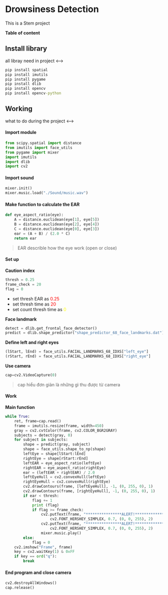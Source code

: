 # Drowsiness Detection
 This is a Stem project

**Table of content** 

## Install library

<!--> all libray need in project <-->
```cmd
pip install spatial
pip install imutils
pip install pygame
pip install dlib
pip install opencv
pip install opencv-python
```

## Working

<!--> what to do during the project <-->

#### Import module

<!-- Import -->
```py
from scipy.spatial import distance
from imutils import face_utils
from pygame import mixer
import imutils
import dlib
import cv2
```

#### Import sound

<!-- Take sound file -->
```py
mixer.init()
mixer.music.load("./Sound/music.wav")
```

#### Make function to calculate the EAR

<!-- make calculated EAR code -->
```py
def eye_aspect_ratio(eye):
	A = distance.euclidean(eye[1], eye[5])
	B = distance.euclidean(eye[2], eye[4])
	C = distance.euclidean(eye[0], eye[3])
	ear = (A + B) / (2.0 * C)
	return ear
```
> EAR describle how the eye work (open or close)

#### Set up

**Caution index**
```py
thresh = 0.25
frame_check = 20
flag = 0
```
- set thresh EAR as <span style="color:red;">0.25</span>
- set thresh time as <span style="color:red;">20</span>
- set count thresh time as <span style="color:yellow;">0</span>
  
**Face landmark**
```py
detect = dlib.get_frontal_face_detector()
predict = dlib.shape_predictor("shape_predictor_68_face_landmarks.dat")
```

**Define left and right eyes**
```py
(lStart, lEnd) = face_utils.FACIAL_LANDMARKS_68_IDXS["left_eye"]
(rStart, rEnd) = face_utils.FACIAL_LANDMARKS_68_IDXS["right_eye"]
```

**Use camera**
```py
cap=cv2.VideoCapture(0)
```
> cap hiểu đơn giản là những gì thu được từ camera

#### Work

**Main function**
```py
while True:
	ret, frame=cap.read()
	frame = imutils.resize(frame, width=450)
	gray = cv2.cvtColor(frame, cv2.COLOR_BGR2GRAY)
	subjects = detect(gray, 0)
	for subject in subjects:
		shape = predict(gray, subject)
		shape = face_utils.shape_to_np(shape)
		leftEye = shape[lStart:lEnd]
		rightEye = shape[rStart:rEnd]
		leftEAR = eye_aspect_ratio(leftEye)
		rightEAR = eye_aspect_ratio(rightEye)
		ear = (leftEAR + rightEAR) / 2.0
		leftEyeHull = cv2.convexHull(leftEye)
		rightEyeHull = cv2.convexHull(rightEye)
		cv2.drawContours(frame, [leftEyeHull], -1, (0, 255, 0), 1)
		cv2.drawContours(frame, [rightEyeHull], -1, (0, 255, 0), 1)
		if ear < thresh:
			flag += 1
			print (flag)
			if flag >= frame_check:
				cv2.putText(frame, "****************ALERT!****************", (10, 30),
					cv2.FONT_HERSHEY_SIMPLEX, 0.7, (0, 0, 255), 2)
				cv2.putText(frame, "****************ALERT!****************", (10,325),
					cv2.FONT_HERSHEY_SIMPLEX, 0.7, (0, 0, 255), 2)
				mixer.music.play()
		else:
			flag = 0
	cv2.imshow("Frame", frame)
	key = cv2.waitKey(1) & 0xFF
	if key == ord("q"):
		break
```
#### End program and close camera
```py
cv2.destroyAllWindows()
cap.release()
```

